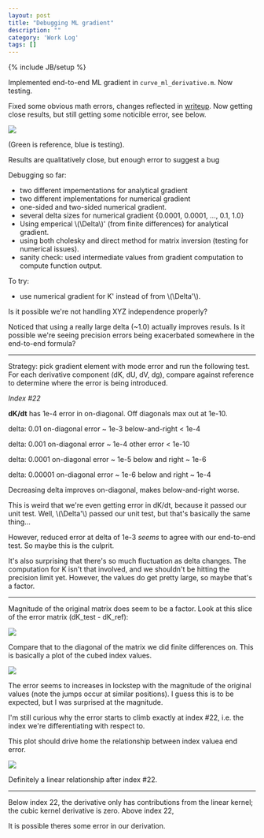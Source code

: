 ```yaml
---
layout: post
title: "Debugging ML gradient"
description: ""
category: 'Work Log'
tags: []
---
```

{% include JB/setup %}

Implemented end-to-end ML gradient in `curve_ml_derivative.m`.  Now testing. 

Fixed some obvious math errors, changes reflected in [writeup]({{site.baseurl}}/2013/11/10/reference).  Now getting close results, but still getting some noticible error, see below.

![]({{site.baseurl}}/img/2013-11-13-gradient_test.png)

(Green is reference, blue is testing).

Results are qualitatively close, but enough error to suggest a bug

Debugging so far:
    
* two different impementations for analytical gradient
* two different implementations for numerical gradient
* one-sided and two-sided numerical gradient.
* several delta sizes for numerical gradient {0.0001, 0.0001, ..., 0.1, 1.0}
* Using emperical \\(\Delta\\)' (from finite differences) for analytical gradient.
* using both cholesky and direct method for matrix inversion (testing for numerical issues).
* sanity check: used intermediate values from gradient computation to compute function output.  

To try:
    
* use numerical gradient for K' instead of from \\(\Delta'\\).


Is it possible we're not handling XYZ independence properly?

Noticed that using a really large delta (~1.0) actually improves resuls.  Is it possible we're seeing precision errors being exacerbated somewhere in the end-to-end formula?


---

Strategy:  pick gradient element with mode error and run the following test.  For each derivative component (dK, dU, dV, dg), compare against reference to determine where the error is being introduced.


*Index #22*

**dK/dt** has 1e-4 error in on-diagonal.  Off diagonals max out at 1e-10.

   delta: 0.01
   on-diagonal error ~ 1e-3
   below-and-right < 1e-4

   delta: 0.001
   on-diagonal error ~ 1e-4
   other error < 1e-10

   delta: 0.0001
   on-diagonal error ~ 1e-5
   below and right ~ 1e-6

   delta: 0.00001
   on-diagonal error ~ 1e-6
   below and right ~ 1e-4

Decreasing delta improves on-diagonal, makes below-and-right worse.  

This is weird that we're even getting error in dK/dt, because it passed our unit test.  Well, \\(\Delta'\\) passed our unit test, but that's basically the same thing...

However, reduced error at delta of 1e-3 *seems* to agree with our end-to-end test.  So maybe this is the culprit.

It's also surprising that there's so much fluctuation as delta changes.  The computation for K isn't that involved, and we shouldn't be hitting the precision limit yet.  However, the values do get pretty large, so maybe that's a factor.


---

Magnitude of the original matrix does seem to be a factor.  Look at this slice of the error matrix (dK_test - dK_ref):
        
![]({{site.baseurl}}/img/2013-11-13-error_trace.png)

Compare that to the diagonal of the matrix we did finite differences on.  This is basically a plot of the cubed index values.
    
![]({{site.baseurl}}/img/2013-11-13-K_trace.png)

The error seems to increases in lockstep with the magnitude of the original values (note the jumps occur at similar positions).  I guess this is to be expected, but I was surprised at the magnitude.

I'm still curious why the error starts to climb exactly at index #22, i.e. the index we're differentiating with respect to.  

This plot should drive home the relationship between index valuea end error.

![]({{site.baseurl}}/img/2013-11-13-error_regress_2.png)

Definitely a linear relationship after index #22.

---

Below index 22, the derivative only has contributions from the linear kernel; the cubic kernel derivative is zero.  Above index 22, 



It is possible theres some error in our derivation.
